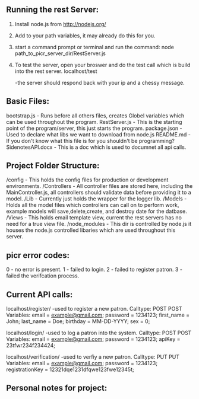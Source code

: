 Running the rest Server:
------------------------

1. Install node.js from http://nodejs.org/
2. Add to your path variables, it may already do this for you.
3. start a command prompt or terminal and run the command:
node path_to_picr_server_dir/RestServer.js
4. To test the server, open your broswer and do the test call which is build into the rest server.
localhost/test 

	-the server should respond back with your ip and a chessy message.

Basic Files:
---------
bootstrap.js - Runs before all others files, creates Globel variables which can be used throughout the program.
RestServer.js - This is the starting point of the program/server, this just starts the program.
package.json - Used to declare what libs we want to download from node.js
README.md - If you don't know what this file is for you shouldn't be programming?
SidenotesAPI.docx - This is a doc which is used to documnet all api calls.

Project Folder Structure:
--------------------------
/config - This holds the config files for production or development environments.
/Controllers - All controller files are stored here, including the MainController.js, all controllers should validate data before providing it to a model.
/Lib - Currently just holds the wrapper for the logger lib.
/Models - Holds all the model files which controllers can call on to perform work, example models will save,delete,create, and destroy date for the datbase.
/Views - This holds email template view, current the rest servers has no need for a true view file.
/node_modules - This dir is controlled by node.js it houses the node.js controlled libaries which are used throughout this server.

picr error codes:
-----------------
0 - no error is present.
1 - failed to login.
2 - failed to register patron.
3 - failed the verifcation process.

Current API calls:
----------------------------
localhost/register/ 	-used to register a new patron.
Calltype: POST
POST Variables:
	email = example@gmail.com;
	password = 1234123;
	first_name = John;
	last_name = Doe;
	birthday = MM-DD-YYYY;
	sex = 0;

localhost/login/ 		-used to log a patron into the system.
Calltype: POST
POST Variables:
	email = example@gmail.com;
	password = 1234123;
	apiKey = 23tfwr234f234424;

localhost/verification/ -used to verfiy a new patron.
Calltype: PUT
PUT Variables:
	email = example@gmail.com;
	password = 1234123;
	registrationKey = 12321dqe1231dfqwe123fwe12345t;


Personal notes for project:
----------------------------